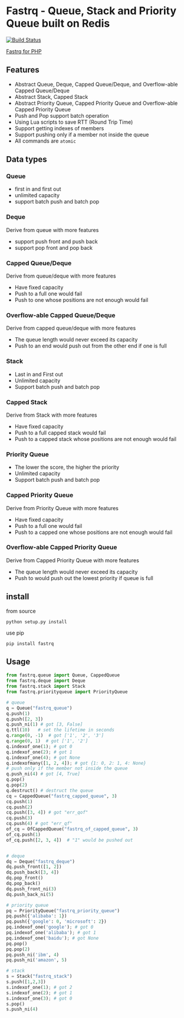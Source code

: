 # Fastrq - Queue, Stack and Priority Queue built on Redis

[![Build Status](https://travis-ci.org/limen/fastrq.svg?branch=master)](https://travis-ci.org/limen/fastrq)

[Fastrq for PHP](https://github.com/limen/fastrq-php)

## Features

+ Abstract Queue, Deque, Capped Queue/Deque, and Overflow-able Capped Queue/Deque
+ Abstract Stack, Capped Stack
+ Abstract Priority Queue, Capped Priority Queue and Overflow-able Capped Priority Queue
+ Push and Pop support batch operation
+ Using Lua scripts to save RTT (Round Trip Time)
+ Support getting indexes of members 
+ Support pushing only if a member not inside the queue
+ All commands are `atomic`

## Data types

### Queue

+ first in and first out
+ unlimited capacity
+ support batch push and batch pop

### Deque

Derive from queue with more features

+ support push front and push back
+ support pop front and pop back

### Capped Queue/Deque

Derive from queue/deque with more features

+ Have fixed capacity
+ Push to a full one would fail
+ Push to one whose positions are not enough would fail

### Overflow-able Capped Queue/Deque

Derive from capped queue/deque with more features

+ The queue length would never exceed its capacity
+ Push to an end would push out from the other end if one is full

### Stack 

+ Last in and First out
+ Unlimited capacity
+ Support batch push and batch pop

### Capped Stack

Derive from Stack with more features

+ Have fixed capacity
+ Push to a full capped stack would fail
+ Push to a capped stack whose positions are not enough would fail

### Priority Queue

+ The lower the score, the higher the priority
+ Unlimited capacity
+ Support batch push and batch pop

### Capped Priority Queue

Derive from Priority Queue with more features

+ Have fixed capacity
+ Push to a full one would fail
+ Push to a capped one whose positions are not enough would fail

### Overflow-able Capped Priority Queue

Derive from Capped Priority Queue with more features

+ The queue length would never exceed its capacity
+ Push to would push out the lowest priority if queue is full


## install

from source

```
python setup.py install
```

use pip

```
pip install fastrq
```

## Usage

```python
from fastrq.queue import Queue, CappedQueue
from fastrq.deque import Deque
from fastrq.stack import Stack
from fastrq.priorityqueue import PriorityQueue

# queue
q = Queue("fastrq_queue")
q.push(1)
q.push([2, 3])
q.push_ni(1) # got [3, False]
q.ttl(10)   # set the lifetime in seconds
q.range(0, -1)  # got ['1', '2', '3']
q.range(0, 1)  # got ['1', '2']
q.indexof_one(1); # got 0
q.indexof_one(2); # got 1
q.indexof_one(4); # got None
q.indexofmany([1, 2, 4]); # got {1: 0, 2: 1, 4: None}
# push only if the member not inside the queue
q.push_ni(4) # got [4, True]
q.pop()
q.pop(2)
q.destruct() # destruct the queue
cq = CappedQueue("fastrq_capped_queue", 3)
cq.push(1)
cq.push(2)
cq.push([3, 4]) # got "err_qof"
cq.push(3)
cq.push(4) # got "err_qf"
of_cq = OfCappedQueue("fastrq_of_capped_queue", 3)
of_cq.push(1)
of_cq.push([2, 3, 4])  # "1" would be pushed out


# deque
dq = Deque("fastrq_deque")
dq.push_front([1, 2])
dq.push_back([3, 4])
dq.pop_front()
dq.pop_back()
dq.push_front_ni(3)
dq.push_back_ni(5)

# priority queue
pq = PriorityQueue("fastrq_priority_queue")
pq.push({'alibaba': 1})
pq.push({'google': 0, 'microsoft': 2})
pq.indexof_one('google'); # got 0
pq.indexof_one('alibaba'); # got 1
pq.indexof_one('baidu'); # got None
pq.pop()
pq.pop(2)
pq.push_ni('ibm', 4)
pq.push_ni('amazon', 5)

# stack
s = Stack("fastrq_stack")
s.push([1,2,3])
s.indexof_one(1); # got 2
s.indexof_one(2); # got 1
s.indexof_one(3); # got 0
s.pop()
s.push_ni(4)

```

